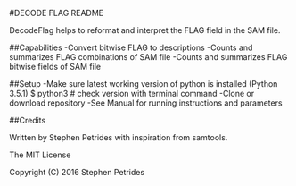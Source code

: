 #DECODE FLAG README

DecodeFlag helps to reformat and interpret the FLAG field in the SAM file.

##Capabilities
-Convert bitwise FLAG to descriptions
-Counts and summarizes FLAG combinations of SAM file
-Counts and summarizes FLAG bitwise fields of SAM file

##Setup
-Make sure latest working version of python is installed (Python 3.5.1)
		$ python3 		# check version with terminal command
-Clone or download repository
-See Manual for running instructions and parameters

##Credits

Written by Stephen Petrides with inspiration from samtools. 

The MIT License

Copyright (C) 2016 Stephen Petrides
